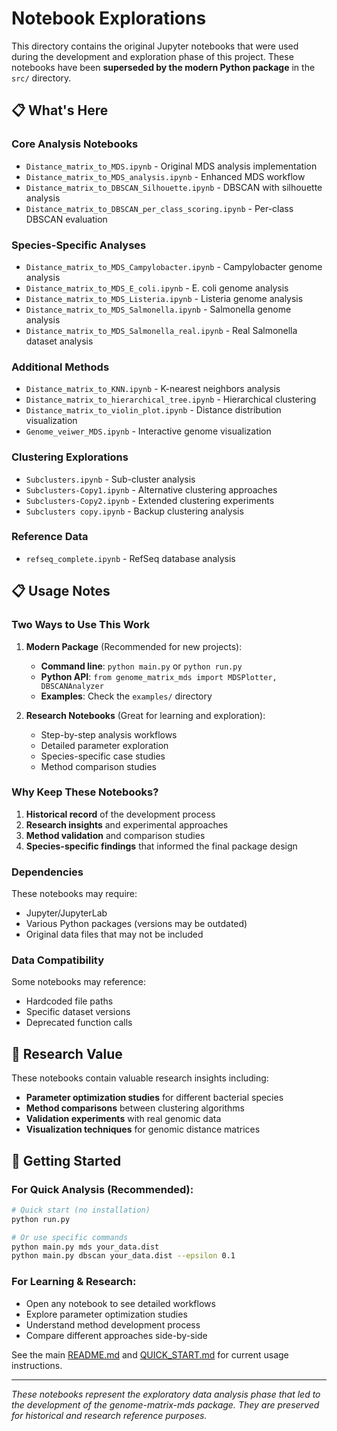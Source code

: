 # Notebook Explorations

This directory contains the original Jupyter notebooks that were used during the development and exploration phase of this project. These notebooks have been **superseded by the modern Python package** in the `src/` directory.

## 📋 **What's Here**

### **Core Analysis Notebooks**
- `Distance_matrix_to_MDS.ipynb` - Original MDS analysis implementation
- `Distance_matrix_to_MDS_analysis.ipynb` - Enhanced MDS workflow
- `Distance_matrix_to_DBSCAN_Silhouette.ipynb` - DBSCAN with silhouette analysis
- `Distance_matrix_to_DBSCAN_per_class_scoring.ipynb` - Per-class DBSCAN evaluation

### **Species-Specific Analyses**
- `Distance_matrix_to_MDS_Campylobacter.ipynb` - Campylobacter genome analysis
- `Distance_matrix_to_MDS_E_coli.ipynb` - E. coli genome analysis
- `Distance_matrix_to_MDS_Listeria.ipynb` - Listeria genome analysis
- `Distance_matrix_to_MDS_Salmonella.ipynb` - Salmonella genome analysis
- `Distance_matrix_to_MDS_Salmonella_real.ipynb` - Real Salmonella dataset analysis

### **Additional Methods**
- `Distance_matrix_to_KNN.ipynb` - K-nearest neighbors analysis
- `Distance_matrix_to_hierarchical_tree.ipynb` - Hierarchical clustering
- `Distance_matrix_to_violin_plot.ipynb` - Distance distribution visualization
- `Genome_veiwer_MDS.ipynb` - Interactive genome visualization

### **Clustering Explorations**
- `Subclusters.ipynb` - Sub-cluster analysis
- `Subclusters-Copy1.ipynb` - Alternative clustering approaches
- `Subclusters-Copy2.ipynb` - Extended clustering experiments
- `Subclusters copy.ipynb` - Backup clustering analysis

### **Reference Data**
- `refseq_complete.ipynb` - RefSeq database analysis

## 📋 **Usage Notes**

### **Two Ways to Use This Work**
1. **Modern Package** (Recommended for new projects):
   - **Command line**: `python main.py` or `python run.py`
   - **Python API**: `from genome_matrix_mds import MDSPlotter, DBSCANAnalyzer`
   - **Examples**: Check the `examples/` directory

2. **Research Notebooks** (Great for learning and exploration):
   - Step-by-step analysis workflows
   - Detailed parameter exploration
   - Species-specific case studies
   - Method comparison studies

### **Why Keep These Notebooks?**
1. **Historical record** of the development process
2. **Research insights** and experimental approaches
3. **Method validation** and comparison studies
4. **Species-specific findings** that informed the final package design

### **Dependencies**
These notebooks may require:
- Jupyter/JupyterLab
- Various Python packages (versions may be outdated)
- Original data files that may not be included

### **Data Compatibility**
Some notebooks may reference:
- Hardcoded file paths
- Specific dataset versions
- Deprecated function calls

## 🔬 **Research Value**

These notebooks contain valuable research insights including:
- **Parameter optimization studies** for different bacterial species
- **Method comparisons** between clustering algorithms
- **Validation experiments** with real genomic data
- **Visualization techniques** for genomic distance matrices

## 🚀 **Getting Started**

### **For Quick Analysis** (Recommended):
```bash
# Quick start (no installation)
python run.py

# Or use specific commands
python main.py mds your_data.dist
python main.py dbscan your_data.dist --epsilon 0.1
```

### **For Learning & Research**:
- Open any notebook to see detailed workflows
- Explore parameter optimization studies
- Understand method development process
- Compare different approaches side-by-side

See the main [README.md](../README.md) and [QUICK_START.md](../QUICK_START.md) for current usage instructions.

---

*These notebooks represent the exploratory data analysis phase that led to the development of the genome-matrix-mds package. They are preserved for historical and research reference purposes.*